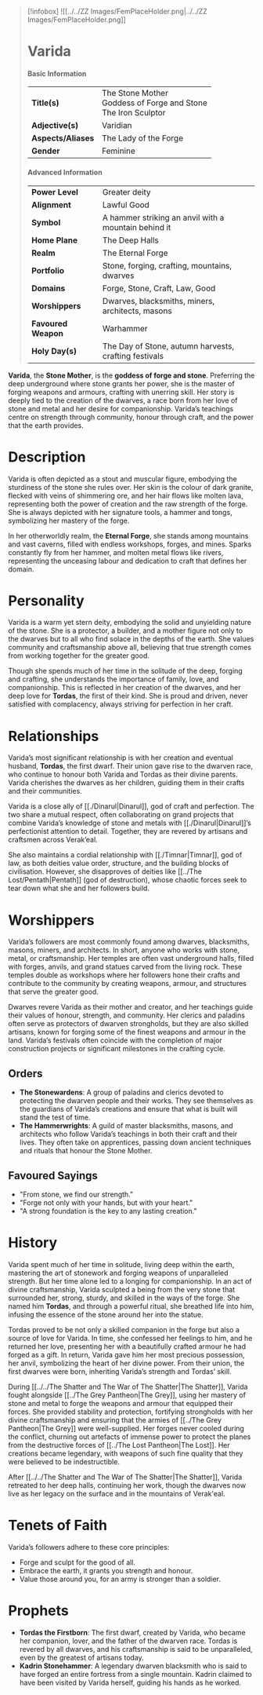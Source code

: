 > [!infobox]
> ![[../../ZZ Images/FemPlaceHolder.png|../../ZZ Images/FemPlaceHolder.png]]  
> # Varida
> #### Basic Information
> |  |   |
> |---|---|
> | **Title(s)** | The Stone Mother<br>Goddess of Forge and Stone<br>The Iron Sculptor |
> | **Adjective(s)** | Varidian |
> | **Aspects/Aliases** | The Lady of the Forge |
> | **Gender** | Feminine |
> 
> #### Advanced Information
> |  |  | 
> | --- | --- |
> | **Power Level** | Greater deity |
> | **Alignment** | Lawful Good |
> | **Symbol** | A hammer striking an anvil with a mountain behind it |
> | **Home Plane** | The Deep Halls |
> | **Realm** | The Eternal Forge |
> | **Portfolio** | Stone, forging, crafting, mountains, dwarves |
> | **Domains** | Forge, Stone, Craft, Law, Good |
> | **Worshippers** | Dwarves, blacksmiths, miners, architects, masons |
> | **Favoured Weapon** | Warhammer |
> | **Holy Day(s)** | The Day of Stone, autumn harvests, crafting festivals |

**Varida**, the **Stone Mother**, is the **goddess of forge and stone**. Preferring the deep underground where stone grants her power, she is the master of forging weapons and armours, crafting with unerring skill. Her story is deeply tied to the creation of the dwarves, a race born from her love of stone and metal and her desire for companionship. Varida’s teachings centre on strength through community, honour through craft, and the power that the earth provides.

# Description
Varida is often depicted as a stout and muscular figure, embodying the sturdiness of the stone she rules over. Her skin is the colour of dark granite, flecked with veins of shimmering ore, and her hair flows like molten lava, representing both the power of creation and the raw strength of the forge. She is always depicted with her signature tools, a hammer and tongs, symbolizing her mastery of the forge.

In her otherworldly realm, the **Eternal Forge**, she stands among mountains and vast caverns, filled with endless workshops, forges, and mines. Sparks constantly fly from her hammer, and molten metal flows like rivers, representing the unceasing labour and dedication to craft that defines her domain.

# Personality
Varida is a warm yet stern deity, embodying the solid and unyielding nature of the stone. She is a protector, a builder, and a mother figure not only to the dwarves but to all who find solace in the depths of the earth. She values community and craftsmanship above all, believing that true strength comes from working together for the greater good. 

Though she spends much of her time in the solitude of the deep, forging and crafting, she understands the importance of family, love, and companionship. This is reflected in her creation of the dwarves, and her deep love for **Tordas**, the first of their kind. She is proud and driven, never satisfied with complacency, always striving for perfection in her craft.

# Relationships
Varida’s most significant relationship is with her creation and eventual husband, **Tordas**, the first dwarf. Their union gave rise to the dwarven race, who continue to honour both Varida and Tordas as their divine parents. Varida cherishes the dwarves as her children, guiding them in their crafts and their communities.

Varida is a close ally of [[./Dinarul|Dinarul]], god of craft and perfection. The two share a mutual respect, often collaborating on grand projects that combine Varida’s knowledge of stone and metals with [[./Dinarul|Dinarul]]’s perfectionist attention to detail. Together, they are revered by artisans and craftsmen across Verak’eal.

She also maintains a cordial relationship with [[./Timnar|Timnar]], god of law, as both deities value order, structure, and the building blocks of civilisation. However, she disapproves of deities like [[../The Lost/Pentath|Pentath]] (god of destruction), whose chaotic forces seek to tear down what she and her followers build.

# Worshippers
Varida’s followers are most commonly found among dwarves, blacksmiths, masons, miners, and architects. In short, anyone who works with stone, metal, or craftsmanship. Her temples are often vast underground halls, filled with forges, anvils, and grand statues carved from the living rock. These temples double as workshops where her followers hone their crafts and contribute to the community by creating weapons, armour, and structures that serve the greater good.

Dwarves revere Varida as their mother and creator, and her teachings guide their values of honour, strength, and community. Her clerics and paladins often serve as protectors of dwarven strongholds, but they are also skilled artisans, known for forging some of the finest weapons and armour in the land. Varida’s festivals often coincide with the completion of major construction projects or significant milestones in the crafting cycle.

## Orders
- **The Stonewardens**: A group of paladins and clerics devoted to protecting the dwarven people and their works. They see themselves as the guardians of Varida’s creations and ensure that what is built will stand the test of time.
- **The Hammerwrights**: A guild of master blacksmiths, masons, and architects who follow Varida’s teachings in both their craft and their lives. They often take on apprentices, passing down ancient techniques and rituals that honour the Stone Mother.

## Favoured Sayings
- "From stone, we find our strength."
- "Forge not only with your hands, but with your heart."
- "A strong foundation is the key to any lasting creation."

# History
Varida spent much of her time in solitude, living deep within the earth, mastering the art of stonework and forging weapons of unparalleled strength. But her time alone led to a longing for companionship. In an act of divine craftsmanship, Varida sculpted a being from the very stone that surrounded her, strong, sturdy, and skilled in the ways of the forge. She named him **Tordas**, and through a powerful ritual, she breathed life into him, infusing the essence of the stone around her into the statue.

Tordas proved to be not only a skilled companion in the forge but also a source of love for Varida. In time, she confessed her feelings to him, and he returned her love, presenting her with a beautifully crafted armour he had forged as a gift. In return, Varida gave him her most precious possession, her anvil, symbolizing the heart of her divine power. From their union, the first dwarves were born, inheriting Varida’s strength and Tordas’ skill.

During [[../../The Shatter and The War of The Shatter|The Shatter]], Varida fought alongside [[../The Grey Pantheon|The Grey]], using her mastery of stone and metal to forge the weapons and armour that equipped their forces. She provided stability and protection, fortifying strongholds with her divine craftsmanship and ensuring that the armies of [[../The Grey Pantheon|The Grey]] were well-supplied. Her forges never cooled during the conflict, churning out artefacts of immense power to protect the planes from the destructive forces of [[../The Lost Pantheon|The Lost]]. Her creations became legendary, with weapons of such fine quality that they were believed to be indestructible.

After [[../../The Shatter and The War of The Shatter|The Shatter]], Varida retreated to her deep halls, continuing her work, though the dwarves now live as her legacy on the surface and in the mountains of Verak'eal.

# Tenets of Faith
Varida’s followers adhere to these core principles:
- Forge and sculpt for the good of all.
- Embrace the earth, it grants you strength and honour.
- Value those around you, for an army is stronger than a soldier.

# Prophets
- **Tordas the Firstborn**: The first dwarf, created by Varida, who became her companion, lover, and the father of the dwarven race. Tordas is revered by all dwarves, and his craftsmanship is said to be unparalleled, even by the greatest of artisans today.
- **Kadrin Stonehammer**: A legendary dwarven blacksmith who is said to have forged an entire fortress from a single mountain. Kadrin claimed to have been visited by Varida herself, guiding his hands as he worked.